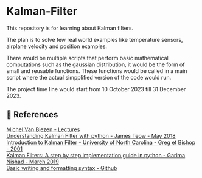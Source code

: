 # Kalman-Filter

This repository is for learning about Kalman filters.

The plan is to solve few real world examples like temperature sensors, airplane velocity and position examples.

There would be multiple scripts that perform basic mathematical computations such as the gaussian distribution, it would be the form of small and reusable functions. These functions would be called in a main script where the actual simpplified version of the code would run.

The project time line would start from 10 October 2023 till 31 December 2023.

## 📑 References

[Michel Van Biezen - Lectures](https://www.youtube.com/watch?v=CaCcOwJPytQ&list=PLX2gX-ftPVXU3oUFNATxGXY90AULiqnWT&index=1)            
[Understanding Kalman Filter with python - James Teow - May 2018](https://medium.com/@jaems33/understanding-kalman-filters-with-python-2310e87b8f48)     
[Introduction to Kalman Filter - University of North Carolina - Greg et Bishop - 2001](https://courses.cs.washington.edu/courses/cse571/03wi/notes/welch-bishop-tutorial.pdf)    
[Kalman Filters: A step by step implementation guide in python - Garima Nishad - March 2019](https://medium.com/analytics-vidhya/kalman-filters-a-step-by-step-implementation-guide-in-python-91e7e123b968)    
[Basic writing and formatting syntax - Github](https://docs.github.com/en/get-started/writing-on-github/getting-started-with-writing-and-formatting-on-github/basic-writing-and-formatting-syntax)   
